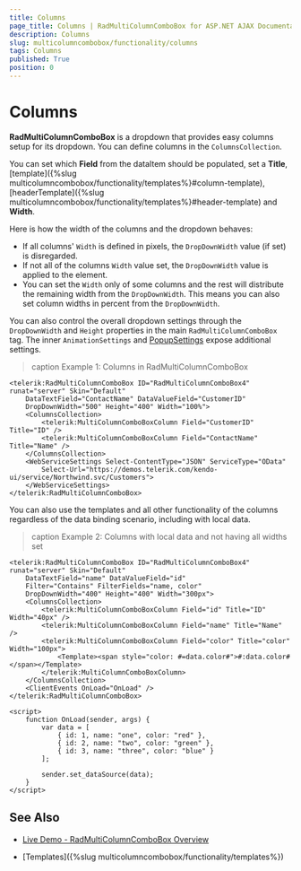 ```yaml
---
title: Columns
page_title: Columns | RadMultiColumnComboBox for ASP.NET AJAX Documentation
description: Columns
slug: multicolumncombobox/functionality/columns
tags: Columns
published: True
position: 0
---
```


# Columns

**RadMultiColumnComboBox** is a dropdown that provides easy columns setup for its dropdown. You can define columns in the `ColumnsCollection`.

You can set which **Field** from the dataItem should be populated, set a **Title**, [template]({%slug multicolumncombobox/functionality/templates%}#column-template), [headerTemplate]({%slug multicolumncombobox/functionality/templates%}#header-template) and **Width**.

Here is how the width of the columns and the dropdown behaves:

* If all columns' `Width` is defined in pixels, the `DropDownWidth` value (if set) is disregarded.
* If not all of the columns `Width` value set, the `DropDownWidth` value is applied to the element.
* You can set the `Width` only of some columns and the rest will distribute the remaining width from the `DropDownWidth`. This means you can also set column widths in percent from the `DropDownWidth`.

You can also control the overall dropdown settings through the `DropDownWidth` and `Height` properties in the main `RadMultiColumnComboBox` tag. The inner `AnimationSettings` and [PopupSettings](https://docs.telerik.com/kendo-ui/api/javascript/ui/multicolumncombobox/configuration/popup) expose additional settings.

>caption Example 1: Columns in RadMultiColumnComboBox

````ASP.NET
<telerik:RadMultiColumnComboBox ID="RadMultiColumnComboBox4" runat="server" Skin="Default"
    DataTextField="ContactName" DataValueField="CustomerID"
    DropDownWidth="500" Height="400" Width="100%">
    <ColumnsCollection>
        <telerik:MultiColumnComboBoxColumn Field="CustomerID" Title="ID" />
        <telerik:MultiColumnComboBoxColumn Field="ContactName" Title="Name" />
    </ColumnsCollection>
    <WebServiceSettings Select-ContentType="JSON" ServiceType="OData"
        Select-Url="https://demos.telerik.com/kendo-ui/service/Northwind.svc/Customers">
    </WebServiceSettings>
</telerik:RadMultiColumnComboBox>
````

You can also use the templates and all other functionality of the columns regardless of the data binding scenario, including with local data.

>caption Example 2: Columns with local data and not having all widths set

````ASP.NET
<telerik:RadMultiColumnComboBox ID="RadMultiColumnComboBox4" runat="server" Skin="Default"
	DataTextField="name" DataValueField="id"
	Filter="Contains" FilterFields="name, color"
	DropDownWidth="400" Height="400" Width="300px">
	<ColumnsCollection>
		<telerik:MultiColumnComboBoxColumn Field="id" Title="ID" Width="40px" />
		<telerik:MultiColumnComboBoxColumn Field="name" Title="Name" />
		<telerik:MultiColumnComboBoxColumn Field="color" Title="color" Width="100px">
			<Template><span style="color: #=data.color#">#:data.color#</span></Template>
		</telerik:MultiColumnComboBoxColumn>
	</ColumnsCollection>
	<ClientEvents OnLoad="OnLoad" />
</telerik:RadMultiColumnComboBox>

<script>
	function OnLoad(sender, args) {
		var data = [
			{ id: 1, name: "one", color: "red" },
			{ id: 2, name: "two", color: "green" },
			{ id: 3, name: "three", color: "blue" }
		];

		sender.set_dataSource(data);
	}
</script>
````



## See Also

* [Live Demo - RadMultiColumnComboBox Overview](https://demos.telerik.com/aspnet-ajax/multicolumncombobox/overview/defaultcs.aspx)

* [Templates]({%slug multicolumncombobox/functionality/templates%})


